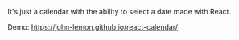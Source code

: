 It's just a calendar with the ability to select a date made with React.

Demo: https://john-lemon.github.io/react-calendar/
